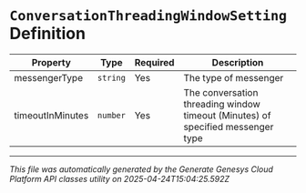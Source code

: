 # `ConversationThreadingWindowSetting` Definition

| Property | Type | Required | Description |
|----------|------|----------|-------------|
| messengerType | `string` | Yes | The type of messenger |
| timeoutInMinutes | `number` | Yes | The conversation threading window timeout (Minutes) of specified messenger type |

---

*This file was automatically generated by the Generate Genesys Cloud Platform API classes utility on 2025-04-24T15:04:25.592Z*